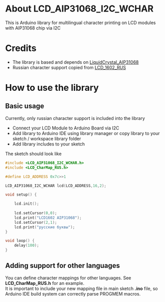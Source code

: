 # About LCD_AIP31068_I2C_WCHAR
This is Arduino library for multilingual character printing on LCD modules with AIP31068 chip via I2C

# Credits
- The library is based and depends on [LiquidCrystal_AIP31068](https://github.com/red-scorp/LiquidCrystal_AIP31068)
- Russian character support copied from [LCD_1602_RUS](https://github.com/ssilver2007/LCD_1602_RUS)

# How to use the library
## Basic usage
Currently, only russian character support is included into the library

- Connect your LCD Module to Arduino Board via I2C
- Add library to Arduino IDE using library manager or copy library to your sketch / workspace library folder
- Add library includes to your sketch

The sketch should look like
```C
#include <LCD_AIP31068_I2C_WCHAR.h>
#include <LCD_CharMap_RUS.h>

#define LCD_ADDRESS 0x7c>>1

LCD_AIP31068_I2C_WCHAR lcd(LCD_ADDRESS,16,2);

void setup() {

    lcd.init();
    
    lcd.setCursor(0,0);
    lcd.print("LCD1602 AIP31068");
    lcd.setCursor(2,1);
    lcd.print("русские буквы");
}

void loop() {
    delay(100);
}
```

## Adding support for other languages

You can define character mappings for other languages. See **LCD_CharMap_RUS.h** for an example.<br/>
It is important to include your new mapping file in main sketch **.ino** file, so Arduino IDE build system can correctly parse PROGMEM macros.
